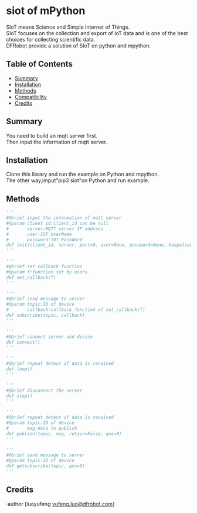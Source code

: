 # siot of mPython

SIoT means Science and Simple Internet of Things.<br>
SIoT focuses on the collection and export of IoT data and is one of the best choices for collecting scientific data.<br>
DFRobot provide a solution of SIoT on python and mpython.<br>

## Table of Contents

* [Summary](#summary)
* [Installation](#installation)
* [Methods](#methods)
* [Compatibility](#compatibility)
* [Credits](#credits)
<snippet>
<content>

## Summary
You need to build an mqtt server first.<br>
Then input the information of mqtt server.<br>

## Installation

Clone this library and run the example on Python and mpython.<br>
The other way,imput"pip3 siot"on Python and run example.<br>

## Methods
```Python
'''
#@brief input the information of mqtt server
#@param client_id:client_id can be null
#       server:MQTT server IP address
#       user:IOT_UserName
#       password:IOT_PassWord
def init(client_id, server, port=0, user=None, password=None, keepalive=0,ssl=False, ssl_params={})
'''

'''
#@brief set callback function 
#@param f:function set by users
def set_callback(f)
'''

'''
#@brief send message to server 
#@param topic:ID of device
#       callback:callback function of set_callback(f)
def subscribe(topic, callback)
'''

'''
#@brief connect server and device
def connect()
'''

'''
#@brief repeat detect if data is received
def loop()
'''

'''
#@brief disconnect the server
def stop()
'''

'''
#@brief repeat detect if data is received
#@param topic:ID of device
#       msg:data to publish
def publish(topic, msg, retain=False, qos=0)
'''

'''
#@brief send message to server 
#@param topic:ID of device
def getsubscribe(topic, qos=0)
'''
```
## Credits

·author [luoyufeng yufeng.luo@dfrobot.com]
